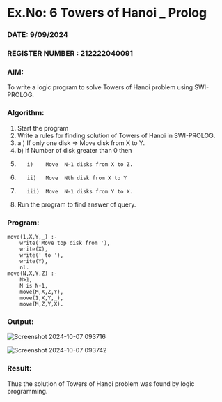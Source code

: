 # Ex.No: 6   Towers of Hanoi _ Prolog 
### DATE:  9/09/2024                                                                          
### REGISTER NUMBER : 212222040091
### AIM: 
To  write  a logic program  to solve Towers of Hanoi problem  using SWI-PROLOG. 
### Algorithm:
1. Start the program
2.  Write a rules for finding solution of Towers of Hanoi in SWI-PROLOG.
3.  a )	If only one disk  => Move disk from X to Y.
4.  b)	If Number of disk greater than 0 then
5.        i)	Move  N-1 disks from X to Z.
6.        ii)	Move  Nth disk from X to Y
7.        iii)	Move  N-1 disks from Y to X.
8. Run the program  to find answer of  query.

### Program:

```
move(1,X,Y,_) :-  
    write('Move top disk from '), 
    write(X), 
    write(' to '), 
    write(Y), 
    nl. 
move(N,X,Y,Z) :- 
    N>1, 
    M is N-1, 
    move(M,X,Z,Y), 
    move(1,X,Y,_), 
    move(M,Z,Y,X).
```



### Output:

![Screenshot 2024-10-07 093716](https://github.com/user-attachments/assets/4d1122c3-1416-41bd-a6b7-91a2b1201f6a)


![Screenshot 2024-10-07 093742](https://github.com/user-attachments/assets/2dc314c7-ee10-4ff9-b89c-f0b22927575e)



### Result:
Thus the solution of Towers of Hanoi problem was found by logic programming.
